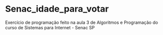 # Senac_idade_para_votar

Exercício de programação feito na aula 3 de Algoritmos e Programação do curso de Sistemas para Internet - Senac SP
